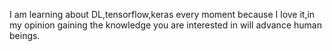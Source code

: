 I am learning about DL,tensorflow,keras every moment because I love it,in my opinion gaining the knowledge you are interested in will advance human beings.

